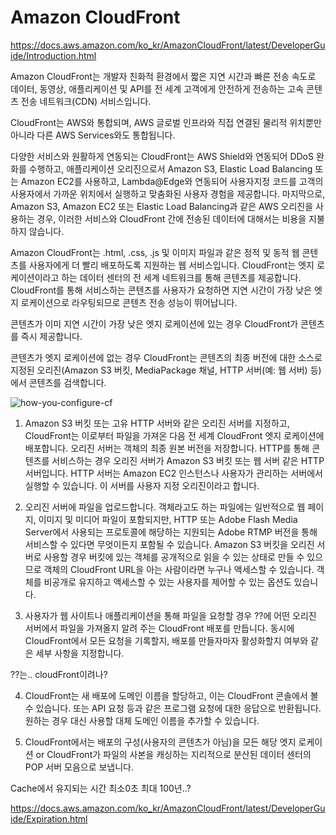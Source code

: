 # Amazon CloudFront

https://docs.aws.amazon.com/ko_kr/AmazonCloudFront/latest/DeveloperGuide/Introduction.html

Amazon CloudFront는 개발자 친화적 환경에서 짧은 지연 시간과 빠른 전송 속도로 데이터, 동영상, 애플리케이션 및 API를 전 세계 고객에게 안전하게 전송하는 고속 콘텐츠 전송 네트워크(CDN) 서비스입니다.

CloudFront는 AWS와 통합되며, AWS 글로벌 인프라와 직접 연결된 물리적 위치뿐만 아니라 다른 AWS Services와도 통합됩니다.

다양한 서비스와 원활하게 연동되는 CloudFront는 AWS Shield와 연동되어 DDoS 완화를 수행하고, 애플리케이션 오리진으로서 Amazon S3, Elastic Load Balancing 또는 Amazon EC2를 사용하고, Lambda@Edge와 연동되어 사용자지정 코드를 고객의 사용자에서 가까운 위치에서 실행하고 맞춤화된 사용자 경험을 제공합니다. 마지막으로, Amazon S3, Amazon EC2 또는 Elastic Load Balancing과 같은 AWS 오리진을 사용하는 경우, 이러한 서비스와 CloudFront 간에 전송된 데이터에 대해서는 비용을 지불하지 않습니다.

Amazon CloudFront는 .html, .css, .js 및 이미지 파일과 같은 정적 및 동적 웹 콘텐츠를 사용자에게 더 빨리 배포하도록 지원하는 웹 서비스입니다. CloudFront는 엣지 로케이션이라고 하는 데이터 센터의 전 세계 네트워크를 통해 콘텐츠를 제공합니다. CloudFront를 통해 서비스하는 콘텐츠를 사용자가 요청하면 지연 시간이 가장 낮은 엣지 로케이션으로 라우팅되므로 콘텐츠 전송 성능이 뛰어납니다.

콘텐츠가 이미 지연 시간이 가장 낮은 엣지 로케이션에 있는 경우 CloudFront가 콘텐츠를 즉시 제공합니다.

콘텐츠가 엣지 로케이션에 없는 경우 CloudFront는 콘텐츠의 최종 버전에 대한 소스로 지정된 오리진(Amazon S3 버킷, MediaPackage 채널, HTTP 서버(예: 웹 서버) 등)에서 콘텐츠를 검색합니다.

![how-you-configure-cf](https://user-images.githubusercontent.com/6989005/100704250-844cff80-33e8-11eb-89a4-13abafd7a104.png)

1. Amazon S3 버킷 또는 고유 HTTP 서버와 같은 오리진 서버를 지정하고, CloudFront는 이로부터 파일을 가져온 다음 전 세계 CloudFront 엣지 로케이션에 배포합니다. 오리진 서버는 객체의 최종 원본 버전을 저장합니다. HTTP를 통해 콘텐츠를 서비스하는 경우 오리진 서버가 Amazon S3 버킷 또는 웹 서버 같은 HTTP 서버입니다. HTTP 서버는 Amazon EC2 인스턴스나 사용자가 관리하는 서버에서 실행할 수 있습니다. 이 서버를 사용자 지정 오리진이라고 합니다.

2. 오리진 서버에 파일을 업로드합니다. 객체라고도 하는 파일에는 일반적으로 웹 페이지, 이미지 및 미디어 파일이 포함되지만,
HTTP 또는 Adobe Flash Media Server에서 사용되는 프로토콜에 해당하는 지원되는 Adobe RTMP 버전을 통해 서비스할 수 있다면
무엇이든지 포함될 수 있습니다. 
Amazon S3 버킷을 오리진 서버로 사용할 경우 버킷에 있는 객체를 공개적으로 읽을 수 있는 상태로 만들 수 있으므로 객체의 CloudFront URL을 아는 사람이라면 누구나 액세스할 수 있습니다. 객체를 비공개로 유지하고 액세스할 수 있는 사용자를 제어할 수 있는 옵션도 있습니다.

3. 사용자가 웹 사이트나 애플리케이션을 통해 파일을 요청할 경우 ??에 어떤 오리진 서버에서 파일을 가져올지 알려 주는 CloudFront 배포를 만듭니다. 동시에 CloudFront에서 모든 요청을 기록할지, 배포를 만들자마자 활성화할지 여부와 같은 세부 사항을 지정합니다.

??는.. cloudFront이려나?

4. CloudFront는 새 배포에 도메인 이름을 할당하고, 이는 CloudFront 콘솔에서 볼 수 있습니다. 또는 API 요청 등과 같은 프로그램 요청에 대한 응답으로 반환됩니다. 원하는 경우 대신 사용할 대체 도메인 이름을 추가할 수 있습니다.

5. CloudFront에서는 배포의 구성(사용자의 콘텐츠가 아님)을 모든 해당 엣지 로케이션 or CloudFront가 파일의 사본을 캐싱하는 지리적으로 분산된 데이터 센터의 POP 서버 모음으로 보냅니다.

Cache에서 유지되는 시간 최소0초 최대 100년..?

https://docs.aws.amazon.com/ko_kr/AmazonCloudFront/latest/DeveloperGuide/Expiration.html





